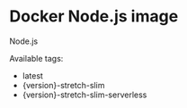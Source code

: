 # Docker Node.js image

Node.js

Available tags:

* latest
* {version}-stretch-slim
* {version}-stretch-slim-serverless
